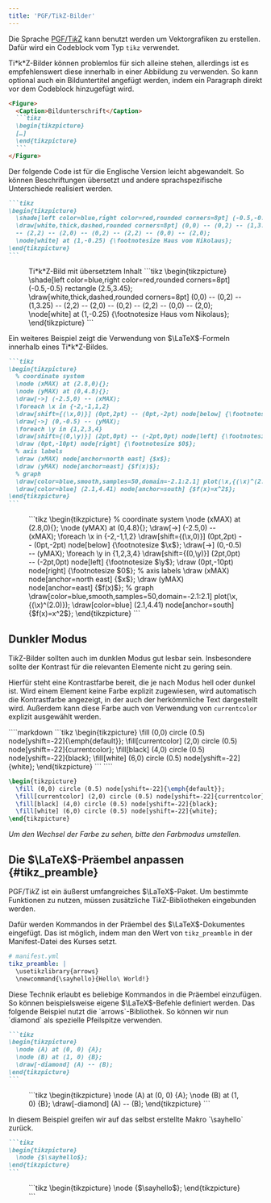 ```yaml
---
title: 'PGF/TikZ-Bilder'
---
```


Die Sprache [PGF/Ti*k*Z](https://sourceforge.net/projects/pgf/) kann benutzt
werden um Vektorgrafiken zu erstellen. Dafür wird ein Codeblock vom Typ `tikz`
verwendet.

<Info>
  Ti*k*Z-Bilder können problemlos für sich alleine stehen, allerdings ist es
  empfehlenswert diese innerhalb in einer Abbildung zu verwenden. So kann
  optional auch ein Bilduntertitel angefügt werden, indem ein Paragraph direkt
  vor dem Codeblock hinzugefügt wird.

  ````markdown
  <Figure>
    <Caption>Bildunterschrift</Caption>
    ```tikz
    \begin{tikzpicture}
    […]
    \end{tikzpicture}
    ```
  </Figure>
  ````
</Info>

<Example>
  Der folgende Code ist für die Englische Version leicht abgewandelt. So können
  Beschriftungen übersetzt und andere sprachspezifische Unterschiede realisiert
  werden.

  ````markdown
  ```tikz
  \begin{tikzpicture}
    \shade[left color=blue,right color=red,rounded corners=8pt] (-0.5,-0.5) rectangle (2.5,3.45);
    \draw[white,thick,dashed,rounded corners=8pt] (0,0) -- (0,2) -- (1,3.25)
    -- (2,2) -- (2,0) -- (0,2) -- (2,2) -- (0,0) -- (2,0);
    \node[white] at (1,-0.25) {\footnotesize Haus vom Nikolaus};
  \end{tikzpicture}
  ```
  ````

  <Figure>
    <Caption>Ti*k*Z-Bild mit übersetztem Inhalt</Caption>
    ```tikz
    \begin{tikzpicture}
      \shade[left color=blue,right color=red,rounded corners=8pt] (-0.5,-0.5) rectangle (2.5,3.45);
      \draw[white,thick,dashed,rounded corners=8pt] (0,0) -- (0,2) -- (1,3.25)
      -- (2,2) -- (2,0) -- (0,2) -- (2,2) -- (0,0) -- (2,0);
      \node[white] at (1,-0.25) {\footnotesize Haus vom Nikolaus};
    \end{tikzpicture}
    ```
  </Figure>
</Example>

<Example>
  Ein weiteres Beispiel zeigt die Verwendung von $\LaTeX$-Formeln innerhalb
  eines Ti*k*Z-Bildes.

  ````markdown
  ```tikz
  \begin{tikzpicture}
    % coordinate system
    \node (xMAX) at (2.8,0){};
    \node (yMAX) at (0,4.8){};
    \draw[->] (-2.5,0) -- (xMAX);
    \foreach \x in {-2,-1,1,2}
    \draw[shift={(\x,0)}] (0pt,2pt) -- (0pt,-2pt) node[below] {\footnotesize $\x$};
    \draw[->] (0,-0.5) -- (yMAX);
    \foreach \y in {1,2,3,4}
    \draw[shift={(0,\y)}] (2pt,0pt) -- (-2pt,0pt) node[left] {\footnotesize $\y$};
    \draw (0pt,-10pt) node[right] {\footnotesize $0$};
    % axis labels
    \draw (xMAX) node[anchor=north east] {$x$};
    \draw (yMAX) node[anchor=east] {$f(x)$};
    % graph
    \draw[color=blue,smooth,samples=50,domain=-2.1:2.1] plot(\x,{(\x)^(2.0)});
    \draw[color=blue] (2.1,4.41) node[anchor=south] {$f(x)=x^2$};
  \end{tikzpicture}
  ```
  ````

  <Figure>
    ```tikz
    \begin{tikzpicture}
      % coordinate system
      \node (xMAX) at (2.8,0){};
      \node (yMAX) at (0,4.8){};
      \draw[->] (-2.5,0) -- (xMAX);
      \foreach \x in {-2,-1,1,2}
      \draw[shift={(\x,0)}] (0pt,2pt) -- (0pt,-2pt) node[below] {\footnotesize $\x$};
      \draw[->] (0,-0.5) -- (yMAX);
      \foreach \y in {1,2,3,4}
      \draw[shift={(0,\y)}] (2pt,0pt) -- (-2pt,0pt) node[left] {\footnotesize $\y$};
      \draw (0pt,-10pt) node[right] {\footnotesize $0$};
      % axis labels
      \draw (xMAX) node[anchor=north east] {$x$};
      \draw (yMAX) node[anchor=east] {$f(x)$};
      % graph
      \draw[color=blue,smooth,samples=50,domain=-2.1:2.1] plot(\x,{(\x)^(2.0)});
      \draw[color=blue] (2.1,4.41) node[anchor=south] {$f(x)=x^2$};
    \end{tikzpicture}
    ```
  </Figure>
</Example>

## Dunkler Modus

Ti*k*Z-Bilder sollten auch im dunklen Modus gut lesbar sein. Insbesondere sollte
der Kontrast für die relevanten Elemente nicht zu gering sein.

Hierfür steht eine Kontrastfarbe bereit, die je nach Modus hell oder dunkel ist.
Wird einem Element keine Farbe explizit zugewiesen, wird automatisch die
Kontrastfarbe angezeigt, in der auch der herkömmliche Text dargestellt wird.
Außerdem kann diese Farbe auch von Verwendung von `currentcolor` explizit
ausgewählt werden.

<Example>
  ````markdown
  ```tikz
  \begin{tikzpicture}
    \fill (0,0) circle (0.5) node[yshift=-22]{\emph{default}};
    \fill[currentcolor] (2,0) circle (0.5) node[yshift=-22]{currentcolor};
    \fill[black] (4,0) circle (0.5) node[yshift=-22]{black};
    \fill[white] (6,0) circle (0.5) node[yshift=-22]{white};
  \end{tikzpicture}
  ```
  ````

  ```tikz
  \begin{tikzpicture}
    \fill (0,0) circle (0.5) node[yshift=-22]{\emph{default}};
    \fill[currentcolor] (2,0) circle (0.5) node[yshift=-22]{currentcolor};
    \fill[black] (4,0) circle (0.5) node[yshift=-22]{black};
    \fill[white] (6,0) circle (0.5) node[yshift=-22]{white};
  \end{tikzpicture}
  ```

  *Um den Wechsel der Farbe zu sehen, bitte den Farbmodus umstellen.*
</Example>

## Die $\LaTeX$-Präembel anpassen {#tikz_preamble}

PGF/Ti*k*Z ist ein äußerst umfangreiches $\LaTeX$-Paket. Um bestimmte
Funktionen zu nutzen, müssen zusätzliche Ti*k*Z-Bibliotheken eingebunden
werden.

Dafür werden Kommandos in der Präembel des $\LaTeX$-Dokumentes eingefügt. Das
ist möglich, indem man den Wert von `tikz_preamble` in der Manifest-Datei des
Kurses setzt.

```yml
# manifest.yml
tikz_preamble: |
  \usetikzlibrary{arrows}
  \newcommand{\sayhello}{Hello\ World!}
```

<Info>
  Diese Technik erlaubt es beliebige Kommandos in die Präembel einzufügen. So
  können beispielsweise eigene $\LaTeX$-Befehle definiert werden.
</Info>

<Example>
  Das folgende Beispiel nutzt die `arrows`-Bibliothek. So können wir nun
  `diamond` als spezielle Pfeilspitze verwenden.

  ````markdown
  ```tikz
  \begin{tikzpicture}
    \node (A) at (0, 0) {A};
    \node (B) at (1, 0) {B};
    \draw[-diamond] (A) -- (B);
  \end{tikzpicture}
  ```
  ````

  <Figure>
    ```tikz
    \begin{tikzpicture}
      \node (A) at (0, 0) {A};
      \node (B) at (1, 0) {B};
      \draw[-diamond] (A) -- (B);
    \end{tikzpicture}
    ```
  </Figure>
</Example>

<Example>
  In diesem Beispiel greifen wir auf das selbst erstellte Makro `\sayhello`
  zurück.

  ````markdown
  ```tikz
  \begin{tikzpicture}
    \node {$\sayhello$};
  \end{tikzpicture}
  ```
  ````

  <Figure>
    ```tikz
    \begin{tikzpicture}
      \node {$\sayhello$};
    \end{tikzpicture}
    ```
  </Figure>
</Example>
